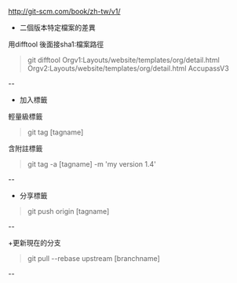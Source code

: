 http://git-scm.com/book/zh-tw/v1/

+ 二個版本特定檔案的差異

用difftool 後面接sha1:檔案路徑
>git difftool Orgv1:Layouts/website/templates/org/detail.html Orgv2:Layouts/website/templates/org/detail.html AccupassV3

--


+ 加入標籤

輕量級標籤
>git tag [tagname]

含附註標籤
>git tag -a [tagname] -m 'my version 1.4'

--


+ 分享標籤

>git push origin [tagname]

--


+更新現在的分支

>git pull --rebase upstream [branchname]

--




